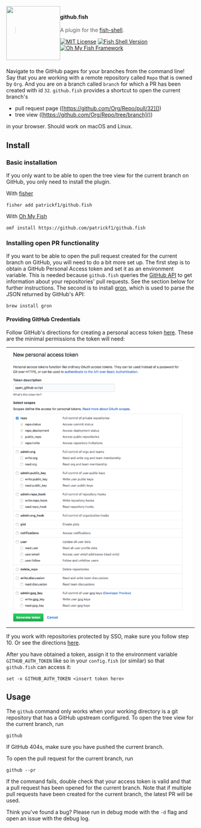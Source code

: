 <img src="https://cdn.rawgit.com/oh-my-fish/oh-my-fish/e4f1c2e0219a17e2c748b824004c8d0b38055c16/docs/logo.svg" align="left" width="144px" height="144px"/>

#### github.fish
> A plugin for the [fish-shell](https://fishshell.com).

[![MIT License](https://img.shields.io/badge/license-MIT-007EC7.svg?style=flat-square)](/LICENSE)
[![Fish Shell Version](https://img.shields.io/badge/fish-v3.0.2-blue.svg?style=flat-square)](https://fishshell.com)
[![Oh My Fish Framework](https://img.shields.io/badge/Oh%20My%20Fish-Framework-007EC7.svg?style=flat-square)](https://www.github.com/oh-my-fish/oh-my-fish)

<br/>

Navigate to the GitHub pages for your branches from the command line! Say that you are working with a remote repository called `Repo` that is owned by `Org`. And you are on a branch called `branch` for which a PR has been created with id `32`. `github.fish` provides a shortcut to open the current branch's

- pull request page ([https://github.com/Org/Repo/pull/32]())
- tree view ([https://github.com/Org/Repo/tree/branch]())

in your browser. Should work on macOS and Linux.

## Install
### Basic installation
If you only want to be able to open the tree view for the current branch on GitHub, you only need to install the plugin.

With [fisher]
```
fisher add patrickf1/github.fish
```
With [Oh My Fish]
```fish
omf install https://github.com/patrickf1/github.fish
```
### Installing open PR functionality
If you want to be able to open the pull request created for the current branch on GitHub, you will need to do a bit more set up. The first step is to obtain a GitHub Personal Access token and set it as an environment variable. This is needed because `github.fish` queries the [GitHub API](https://developer.github.com/v3/pulls/#list-pull-requests) to get information about your repositories' pull requests. See the section below for further instructions. The second is to install [gron](https://github.com/tomnomnom/gron), which is used to parse the JSON returned by GitHub's API:
```fish
brew install gron
```

#### Providing GitHub Credentials
Follow GitHub's directions for creating a personal access token [here](https://help.github.com/articles/creating-a-personal-access-token-for-the-command-line).
These are the minimal permissions the token will need:
<table><tr><td>
    <img alt="token permissions" src="./images/required-token-permissions.png">
</td></tr></table>

If you work with repositories protected by SSO, make sure you follow step 10. Or see the directions [here](https://help.github.com/articles/authorizing-a-personal-access-token-for-use-with-a-saml-single-sign-on-organization).

After you have obtained a token, assign it to the environment variable `GITHUB_AUTH_TOKEN` like so in your `config.fish` (or similar) so that `github.fish` can access it:
```fish
set -x GITHUB_AUTH_TOKEN <insert token here>
```

## Usage
The `github` command only works when your working directory is a git repository that has a GitHub upstream configured. To open the tree view for the current branch, run
```fish
github
```
If GitHub 404s, make sure you have pushed the current branch.

To open the pull request for the current branch, run
```fish
github --pr
```
If the command fails, double check that your access token is valid and that a pull request has been opened for the current branch. Note that if multiple pull requests have been created for the current branch, the latest PR will be used.

Think you've found a bug? Please run in debug mode with the `-d` flag and open an issue with the debug log.

[fisher]: https://github.com/jorgebucaran/fisher
[Oh My Fish]: https://github.com/oh-my-fish/oh-my-fish
